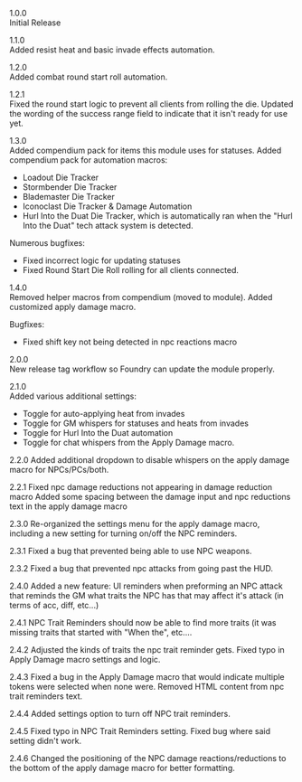 1.0.0  
Initial Release

1.1.0  
Added resist heat and basic invade effects automation.

1.2.0  
Added combat round start roll automation.

1.2.1  
Fixed the round start logic to prevent all clients from rolling the die.
Updated the wording of the success range field to indicate that it isn't ready for use yet.

1.3.0  
Added compendium pack for items this module uses for statuses. 
Added compendium pack for automation macros:
- Loadout Die Tracker
- Stormbender Die Tracker
- Blademaster Die Tracker
- Iconoclast Die Tracker & Damage Automation
- Hurl Into the Duat Die Tracker, which is automatically ran when the "Hurl Into the Duat" tech attack system is detected.

Numerous bugfixes:
- Fixed incorrect logic for updating statuses
- Fixed Round Start Die Roll rolling for all clients connected.

1.4.0  
Removed helper macros from compendium (moved to module).
Added customized apply damage macro.

Bugfixes:
- Fixed shift key not being detected in npc reactions macro

2.0.0  
New release tag workflow so Foundry can update the module properly.

2.1.0  
Added various additional settings:
- Toggle for auto-applying heat from invades
- Toggle for GM whispers for statuses and heats from invades
- Toggle for Hurl Into the Duat automation
- Toggle for chat whispers from the Apply Damage macro.

2.2.0
Added additional dropdown to disable whispers on the apply damage macro for NPCs/PCs/both.

2.2.1
Fixed npc damage reductions not appearing in damage reduction macro
Added some spacing between the damage input and npc reductions text in the apply damage macro

2.3.0
Re-organized the settings menu for the apply damage macro, including a new setting for turning on/off the NPC reminders.

2.3.1
Fixed a bug that prevented being able to use NPC weapons.

2.3.2
Fixed a bug that prevented npc attacks from going past the HUD.

2.4.0
Added a new feature: UI reminders when preforming an NPC attack that reminds the GM what traits the NPC has that may affect it's attack (in terms of acc, diff, etc...)

2.4.1
NPC Trait Reminders should now be able to find more traits (it was missing traits that started with "When the", etc....

2.4.2
Adjusted the kinds of traits the npc trait reminder gets.
Fixed typo in Apply Damage macro settings and logic.

2.4.3
Fixed a bug in the Apply Damage macro that would indicate multiple tokens were selected when none were.
Removed HTML content from npc trait reminders text.

2.4.4
Added settings option to turn off NPC trait reminders.

2.4.5
Fixed typo in NPC Trait Reminders setting.
Fixed bug where said setting didn't work.

2.4.6
Changed the positioning of the NPC damage reactions/reductions to the bottom of the apply damage macro for better formatting.